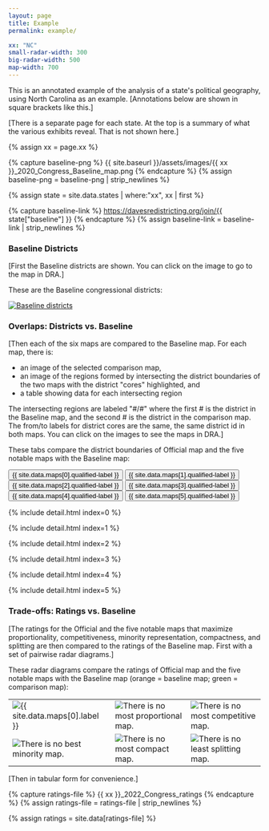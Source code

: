 ```yaml
---
layout: page
title: Example
permalink: example/

xx: "NC"
small-radar-width: 300
big-radar-width: 500
map-width: 700
---
```


This is an annotated example of the analysis of a state's political geography, using North Carolina as an example.
[Annotations below are shown in square brackets like this.]

<!-- SUMMARY ANALYSIS -->

[There is a separate page for each state. 
At the top is a summary of what the various exhibits reveal. That is not shown here.]

{% assign xx = page.xx %}

<!-- BASELINE DISTRICTS -->

{% capture baseline-png %}
{{ site.baseurl }}/assets/images/{{ xx }}_2020_Congress_Baseline_map.png
{% endcapture %}
{% assign baseline-png = baseline-png | strip_newlines %}

{% assign state = site.data.states | where:"xx", xx | first %}

{% capture baseline-link %}
https://davesredistricting.org/join/{{ state["baseline"] }}
{% endcapture %}
{% assign baseline-link = baseline-link | strip_newlines %}

<h3>Baseline Districts</h3>

[First the Baseline districts are shown.
You can click on the image to go to the map in DRA.]

<p>These are the Baseline congressional districts:</p>
<p style="text-align: left">
    <a href="{{ baseline-link }}">
        <img src="{{ baseline-png }}" alt="Baseline districts" title="Click to view the map in Dave's Redistricting"
            width="{{ page.map-width }}" />
    </a>
</p>

<!-- Common grid functionality -->
<script src="{{ site.baseurl }}/assets/js/grid.js"></script>

<!-- MAPS TABS -->

<h3>Overlaps: Districts vs. Baseline</h3>

[Then each of the six maps are compared to the Baseline map. 
For each map, there is: 

* an image of the selected comparison map, 
* an image of the regions formed by intersecting the district boundaries of the two maps with the district "cores" highlighted, and
* a table showing data for each intersecting region

The intersecting regions are labeled "#/#" where the first # is the district in the Baseline map,
and the second # is the district in the comparison map.
The from/to labels for district cores are the same, the same district id in both maps.
You can click on the images to see the maps in DRA.]

<p>These tabs compare the district boundaries of Official map and the five notable maps with the Baseline map:</p>

<script src="{{ site.baseurl }}/assets/js/tabs.js"></script>

<!-- Tab links -->
<div class="tab">
    <button class="tablinks" onclick="openTab(event, '{{ site.data.maps[0].label }}')" id="defaultOpen">{{
        site.data.maps[0].qualified-label }}</button>
    <button class="tablinks" onclick="openTab(event, '{{ site.data.maps[1].label }}')">{{
        site.data.maps[1].qualified-label
        }}</button>
    <button class="tablinks" onclick="openTab(event, '{{ site.data.maps[2].label }}')">{{
        site.data.maps[2].qualified-label
        }}</button>
    <button class="tablinks" onclick="openTab(event, '{{ site.data.maps[3].label }}')">{{
        site.data.maps[3].qualified-label
        }}</button>
    <button class="tablinks" onclick="openTab(event, '{{ site.data.maps[4].label }}')">{{
        site.data.maps[4].qualified-label
        }}</button>
    <button class="tablinks" onclick="openTab(event, '{{ site.data.maps[5].label }}')">{{
        site.data.maps[5].qualified-label
        }}</button>
</div>

<!-- Tab content -->

<!-- Official -->
{% include detail.html index=0 %}

<!-- Most Proportional -->
{% include detail.html index=1 %}

<!-- Most Competitive -->
{% include detail.html index=2 %}

<!-- Best Minority -->
{% include detail.html index=3 %}

<!-- Most Compact -->
{% include detail.html index=4 %}

<!-- Least Splitting -->
{% include detail.html index=5 %}

<!-- Show the Official tab by default -->
<script>
  // Get the element with id="defaultOpen" and click on it
  document.getElementById("defaultOpen").click();
</script>
  
<h3>Trade-offs: Ratings vs. Baseline</h3>

[The ratings for the Official and the five notable maps that maximize proportionality, 
competitiveness, minority representation, compactness, and splitting are then compared to the ratings 
of the Baseline map.
First with a set of pairwise radar diagrams.]

<!-- RADAR DIAGRAMS -->

<p>These radar diagrams compare the ratings of Official map and the five notable maps with the Baseline map (orange = baseline map; green = comparison map):</p>

<table style="border:0px">
    <tr>
        <td style="border:0px">
            <img src="{{ site.baseurl }}/assets/images/{{ xx }}_2022_Congress_Official_radar.png"
                alt="{{ site.data.maps[0].label }}" title="{{ site.data.maps[0].label }}"
                width="{{ page.small-radar-width }}" />
        </td>
        <td style="border:0px">
            <img src="{{ site.baseurl }}/assets/images/{{ xx }}_2022_Congress_Proportional_radar.png"
                alt="There is no most proportional map." title="{{ site.data.maps[1].qualified-label }}"
                width="{{ page.small-radar-width }}" />
        </td>
        <td style="border:0px">
            <img src="{{ site.baseurl }}/assets/images/{{ xx }}_2022_Congress_Competitive_radar.png"
                alt="There is no most competitive map." title="{{ site.data.maps[2].qualified-label }}"
                width="{{ page.small-radar-width }}" />
        </td>
    </tr>
    <tr>
        <td style="border:0px">
            <img src="{{ site.baseurl }}/assets/images/{{ xx }}_2022_Congress_Minority_radar.png"
                alt="There is no best minority map." title="{{ site.data.maps[3].qualified-label }}"
                width="{{ page.small-radar-width }}" />
        </td>
        <td style="border:0px">
            <img src="{{ site.baseurl }}/assets/images/{{ xx }}_2022_Congress_Compact_radar.png"
                alt="There is no most compact map." title="{{ site.data.maps[4].qualified-label }}"
                width="{{ page.small-radar-width }}" />
        </td>
        <td style="border:0px">
            <img src="{{ site.baseurl }}/assets/images/{{ xx }}_2022_Congress_Splitting_radar.png"
                alt="There is no least splitting map." title="{{ site.data.maps[3].qualified-label }}"
                width="{{ page.small-radar-width }}" />
        </td>
    </tr>
</table>

<!-- RATINGS TABLE -->

[Then in tabular form for convenience.]

{% capture ratings-file %}
{{ xx }}_2022_Congress_ratings
{% endcapture %}
{% assign ratings-file = ratings-file | strip_newlines %}

{% assign ratings = site.data[ratings-file] %}

<style>
    #ratings-table {
        width: 900px;
    }

    .bold-row {
        font-weight: 900;
    }

    #official-intersections-table {
        width: 410px;
    }

    #proportional-intersections-table {
        width: 410px;
    }

    #competitive-intersections-table {
        width: 410px;
    }

    #minority-intersections-table {
        width: 410px;
    }

    #compact-intersections-table {
        width: 410px;
    }

    #splitting-intersections-table {
        width: 410px;
    }

    .ag-header-cell.text-center {
        .ag-header-cell-label {
            justify-content: center;
        }
    }

    .ag-header-cell.text-right {
        .ag-header-cell-label {
            justify-content: right;
        }
    }

    .ag-theme-alpine {
        --ag-font-family: 'Source Code Pro', monospace;
        /* --ag-font-family: Inconsolata; */
    }
</style>

<div id="ratings-table" class="ag-theme-alpine">
</div>

<!-- Grid -->
<script type="text/javascript" charset="utf-8">
    const ratingsColumns = [
        {field: 'Map', width: 190, unSortIcon: true},
        {field: 'Proportionality', width: 165, comparator: numericComparator, sortingOrder: ['desc', 'asc'], ...centeredColumn},
        {field: 'Competitiveness', width: 165, comparator: numericComparator, sortingOrder: ['desc', 'asc'], ...centeredColumn},
        {field: 'Minority', width: 120, comparator: numericComparator, sortingOrder: ['desc', 'asc'], ...centeredColumn},
        {field: 'Compactness', width: 130, comparator: numericComparator, sortingOrder: ['desc', 'asc'], ...centeredColumn},
        {field: 'Splitting', width: 125, comparator: numericComparator, sortingOrder: ['desc', 'asc'], ...centeredColumn},
    ];

    const ratingsOptions = {
        defaultColDef: {
            sortable: true,
            // resizable: true,
        },
        rowClassRules: {
            'bold-row': function (params) {return params.data.Map === "Official" || params.data.Map === "Baseline";},
        },
        columnDefs: ratingsColumns,
        domLayout: 'autoHeight',
        onGridReady: (event) => {renderRatingsTable(event.api)}
    };

    const eRatingsGridDiv = document.getElementById('ratings-table');
    new agGrid.Grid(eRatingsGridDiv, ratingsOptions);

    const ratingsCSV = 'https://raw.githubusercontent.com/alecramsay/pg/main/docs/_data/{{ ratings-file }}.csv';
    // const ratingsCSV = 'https://raw.githubusercontent.com/alecramsay/pg/main/docs/_data/NC_2022_Congress_ratings.csv';

    function renderRatingsTable(api)
    {
        Papa.parse(ratingsCSV, {
            header: true,
            download: true,
            complete: response =>
            {
                data = response.data;
                data.pop();
                // console.log("Finished:", data);

                api.setRowData(data);
                api.sizeColumnsToFit();
            }
        })
    }

</script>